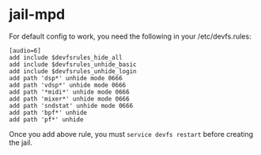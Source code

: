 # jail-mpd

For default config to work, you need the following in your /etc/devfs.rules:

```
[audio=6]
add include $devfsrules_hide_all
add include $devfsrules_unhide_basic
add include $devfsrules_unhide_login
add path 'dsp*' unhide mode 0666
add path 'vdsp*' unhide mode 0666
add path '*midi*' unhide mode 0666
add path 'mixer*' unhide mode 0666
add path 'sndstat' unhide mode 0666
add path 'bpf*' unhide
add path 'pf*' unhide
```

Once you add above rule, you must `service devfs restart` before creating the
jail.
